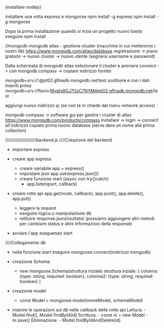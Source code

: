 (installare nodejs)

installare una volta express e mongoose
npm install -g express
npm install -g mongoose


Dopo la prima installazione quando si inzia un progetto nuovo basta eseguire
npm install

//mongodb
mongodb atlas - gestione cluster (macchine in cui metteremo i nostri db)
https://www.mongodb.com/atlas/database
registrazione -> piano gratuito -> nuovo cluster -> nuovo utente (segnarsi username e password)

Dalla schermata di mongodb atlas selezionare il cluster e premere 
connect -> con mongodb compass -> copiare indirizzo fornito

mongodb+srv://<username>:<password>@pt02.gflnadk.mongodb.net/test
sostituire <username> e <password> con i dati inseriti prima
mongodb+srv://flavio:Mvats8GJ7OzC7NYM@pt02.gflnadk.mongodb.net/test

aggiungi nuovo indirizzo ip (se non te lo chiede dal menu network access)


mongodb compass -> software gui per gestire i cluster di atlas
https://www.mongodb.com/products/compass
installare -> login -> connect all'indirizzo copiato prima
nuovo database (serve dare un nome alla prima collection)

////////////////////backend.js
////Creazione del backend
- importare express
- creare app express
    - creare variabile app = express()
    - impostare json app.use(express.json())
    - creare funzione start (async con try{}catch)
        - app.listen(port, callback) 

- creare rotte api app.get(route, callback), app.post(), app.delete(), app.put()
    - leggere la request
    - eseguire logica o manipolazione db
    - retituire response.json(risultato)
    (possiamo aggiungere altri metodi per cambiare status e altre informazioni della response)

- avviare l'app eseguendo start


////Collegamento db
- nella funzione start eseguire mongoose.connect(indirizzo mongodb)
- creazione Schema
    - new mongoose.Schema(struttura inziale)
        struttura inziale: { colonna: {type: string, required: boolean}, colonna2: {type: string, required: boolean} }
- creazione model
    - const Model = mongoose.model(nomeModel, schemaModel)

- inserire le operazioni sul db nelle callback delle rotte api
    Lettura:
        - Model.find(), Model.findById(id)
    Scrittura:
        - const m = new Model
        - m.save()
    Eliminazione:
        - Model.findByIdAndDelete(id)
